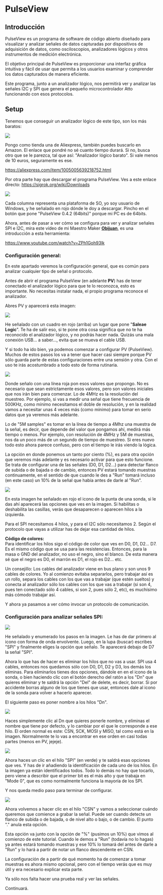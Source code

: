 # PulseView  

## Introducción  

PulseView es un programa de software de código abierto diseñado para visualizar y analizar señales de datos capturadas por dispositivos de adquisición de datos, como osciloscopios, analizadores lógicos y otros instrumentos de medición electrónica.  

El objetivo principal de PulseView es proporcionar una interfaz gráfica intuitiva y fácil de usar que permita a los usuarios examinar y comprender los datos capturados de manera eficiente.  

Este programa, junto a un analizador lógico, nos permitirá ver y analizar las señales I2C y SPI que genera el pequeño microcontrolador Atto funcionando con esos protocolos.

## Setup  

Tenemos que conseguir un analizador lógico de este tipo, son los más baratos:  

![](https://github.com/Democrito/repositorios/blob/master/Micros/Atto64/img/analizador%20logico%20barato.png)  

Pongo como tienda una de Aliexpress, también puedes buscarlo en Amazon. El enlace que pondré no sé cuanto tiempo durará. Si no, busca otro que se le parezca, tal que así: "Analizador lógico barato". Si vale menos de 10 euros, seguramente es ese.  

https://aliexpress.com/item/1005005639218752.html  

Por otra parte hay que descargar el programa PulseView. Ves a este enlace directo: https://sigrok.org/wiki/Downloads  

![](https://github.com/Democrito/repositorios/blob/master/Micros/Atto64/img/download%20pulse%20view.png)  

Cada columna representa una plataforma de SO, yo soy usuario de Windows, y he señalado en rojo dónde le doy a descargar. Pincho en el botón que pone "PulseView 0.4.2 (64bits)" porque mi PC es de 64bits.  

Ahora, antes de pasar a ver cómo se configura para ver y analizar señales SPI e I2C, mira este vídeo de mi Maestro Maker [**Obijuan**](https://www.youtube.com/watch?v=R59Q-MwFbM8&list=PLf-63rsbF9BsNeFj-j0THAPd3K_KoJDs3), es una introducción a esta herramienta:  

https://www.youtube.com/watch?v=ZPh1Goh93lk  

### Configuración general:  

En este apartado veremos la configuración general, que es común para analizar cualquier tipo de señal o protocolo.  

Antes de abrir el programa PulseView (en adelante **PV**) has de tener conectado el analizador lógico para que te lo reconozca, esto es importante. No necesitas instalar nada, el propio programa reconoce el analizador.  

Abres PV y aparecerá esta imagen:  

![](https://github.com/Democrito/repositorios/blob/master/Micros/Atto64/img/Pantalla%20inicial%20PV.png)  

He señalado con un cuadro en rojo (arriba) un lugar que pone "**Saleae Logic**". Te ha de salir eso, si te pone otra cosa significa que no te ha reconocido el analizador lógico, y no podrás hacer nada. Quizás una mala conexión USB... a saber..., evita que se mueva el cable USB.  

Y si todo ha ido bien, ya podemos comenzar a configurar PV (PulseView). Muchos de estos pasos los va a tener que hacer casi siempre porque PV sólo guarda parte de estas configuraciones entre una sensión y otra. Con el uso te irás acostumbrado a todo esto de forma rutinaria.  

![](https://github.com/Democrito/repositorios/blob/master/Micros/Atto64/img/PV%20CFG%20ini.png)  

Donde señalo con una línea roja pon esos valores que propongo. No es necesario que sean estrictamente esos valores, pero son valores iniciales que nos irán bien para comenzar. Lo de 4MHz es la resolución del muestreo. Por ejemplo, si vas a medir una señal que tiene frecuencia de 500KHz, como mínimo necesitamos el doble de resolución, y en la realidad vamos a necesitar unas 4 veces más (como mínimo) para tomar en serio datos que ya veremos más adelante.  

Lo de "5M samples" es tomar en la línea de tiempo a 4Mhz una muestra de la señal, es decir, que depende del valor que pongamos ahí, medirá más tiempo o menos. Por ejemplo, con resolución de 4MHz y 5M de muestras, nos da un poco más de un segundo de tiempo de muestreo. Si eres nuevo todo esto ahora parece confuso, pero con el tiempo le irás viendo la lógica.  

La opción en donde ponemos un tanto por ciento (%), es para otra opción que veremos más adelante y es necesario activar para que esto funcione. Se trata de configurar una de las señales (D0, D1, D2...) para detectar flanco de subida o de bajada o de cambio, entonces PV estará tomando muestras continuamente, en el sentido de que cuando le des a "Run" tomará incluso (en este caso) un 10% de la señal que había antes de darle al "Run".  

![](https://github.com/Democrito/repositorios/blob/master/Micros/Atto64/img/PV%20seleccion%20de%20pines..png)  

En esta imagen he señalado en rojo el icono de la punta de una sonda, si le das ahí aparecerá las opciones que ves en la imagen. Si habilitas o deshabilita las casillas, verás que desaparecen o aparecen hilos a la izquierda.  

Para el SPI necesitamos 4 hilos, y para el I2C sólo necesitamos 2. Según el protocolo que vayas a utilizar has de dejar esa cantidad de hilos.  

**Código de colores:**  
Para identificar los hilos sigo el código de color que ves en D0, D1, D2... D7. Es el mismo código que se usa para las resistencias. Entonces, para la masa o GND del analizador, no uso el negro, sino el blanco. De esta manera sé que el negro es D0, el marrón es D1, el rojo es D2... etc.  

Un consejillo: Los cables del analizador viene en bus plano y son unos 9 cables de colores. Yo al comienzo evitaba separarlos, pero trabajar así es un rollo, separa los cables con los que vas a trabajar (que estén sueltos) y conecta al analizador sólo los cables con los que vas a trabajar (si son 4, pues ten conectado sólo 4 cables, si son 2, pues sólo 2, etc), es muchísimo más cómodo trabajar así.  

Y ahora ya pasamos a ver cómo invocar un protocolo de comunicación.  

### Configuración para analizar señales SPI:  

![](https://github.com/Democrito/repositorios/blob/master/Micros/Atto64/img/PV%20selección%20del%20protocolo%20SPI.png)  

He señalado y enumerado los pasos en la imagen. Le has de dar primero al icono con forma de onda envolvente. Luego, en la lupa (buscar) escribes "SPI" y finalmente eliges la opción que señalo. Te aparecerá debajo de D7 la señal "SPI".  

Ahora lo que has de hacer es eliminar los hilos que no vas a usar. SPI usa 4 cables, entonces nos quedamos sólo con D0, D1, D2 y D3, los demás los eliminas. Para eliminarlos tienes dos opciones, dándole en en el icono de la sonda, o bien haciendo clic con el botón derecho del ratón a los "Dn" que quieres eliminar y te saldrá la opción "Del" de delete, es decir, borrar. Si por accidente borras alguno de los que tienes que usar, entonces dale al icono de la sonda para volver a hacerlo aparecer.  

El siguiente paso es poner nombre a los hilos "Dn".  

![](https://github.com/Democrito/repositorios/blob/master/Micros/Atto64/img/PV%20cambiar%20nombre%20al%20hilo.png)  

Haces simplemente clic al Dn que quieres ponerle nombre, y eliminas el nombre que tiene por defecto, y lo cambiar por el que le corresponde a ese hilo. El orden normal es este: CSN, SCK, MOSI y MISO, tal como está en la imagen. Normalmente te lo vas a encontrar en ese orden en casi todas partes (menos en PV, jejeje).  

![](https://github.com/Democrito/repositorios/blob/master/Micros/Atto64/img/PV%20SPI%20Config.png)  

Ahora haces un clic en el hilo "SPI" (en verde) y te saldrá esas opciones que ves. Y has de ir añadiendo la identificación de cada uno de los hilos. En la imagen ya están identificados todos. Todo lo demás no hay que tocarlo, pero viene a describir que el primer bit es el más alto y que trabaja en "Mode 0", que es como normalmente funciona la mayoría de los SPI.  

Y nos queda medio paso para terminar de configurar.  

![](https://github.com/Democrito/repositorios/blob/master/Micros/Atto64/img/PV%20seleccion%20de%20flanco.png)  

Ahora volvemos a hacer clic en el hilo "CSN" y vamos a seleccionar cuándo queremos que comience a grabar la señal. Puede ser cuando detecte un flanco de subida o de bajada, o de nivel alto o bajo, o de cambio. El punto "." anula esta opción.  

Esta opción va junto con la opción de "%" (pusimos un 10%) que vimos al comienzo de este tutorial. Cuando le demos a "Run" (todavía no lo hagas) ya antes estará tomando muestras y ese 10% lo tomará del antes de darle a "Run" y lo hará a partir de notar un flanco descendente en CSN.

La configuración de a partir de qué momento ha de comenzar a tomar muestras es ahora mismo opcional, pero con el tiempo verás que es muy útil y era necesario explicar esta parte. 

Ya sólo nos falta hacer una prueba real y ver las señales.

Continuará.
